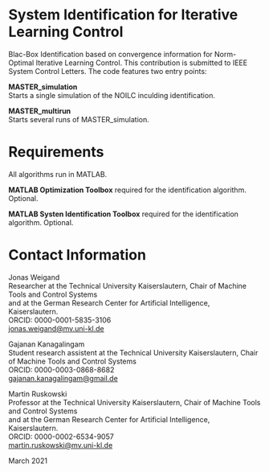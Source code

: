 # System Identification for Iterative Learning Control
Blac-Box Identification based on convergence information for Norm-Optimal Iterative Learning Control.
This contribution is submitted to IEEE System Control Letters. The code features two entry points:

**MASTER_simulation** \
Starts a single simulation of the NOILC inculding identification.

**MASTER_multirun** \
Starts several runs of MASTER_simulation.


# Requirements
All algorithms run in MATLAB.

**MATLAB Optimization Toolbox** required for the identification algorithm. Optional.

**MATLAB Systen Identification Toolbox** required for the identification algorithm. Optional.


# Contact Information

Jonas Weigand \
Researcher at the Technical University Kaiserslautern, Chair of Machine Tools and Control Systems\
and at the German Research Center for Artificial Intelligence, Kaiserslautern.\
ORCID: 0000-0001-5835-3106 \
jonas.weigand@mv.uni-kl.de

Gajanan Kanagalingam \
Student research assistent at the Technical University Kaiserslautern, Chair of Machine Tools and Control Systems\
ORCID: 0000-0003-0868-8682 \
gajanan.kanagalingam@gmail.de

Martin Ruskowski \
Professor at the Technical University Kaiserslautern, Chair of Machine Tools and Control Systems\
and at the German Research Center for Artificial Intelligence, Kaiserslautern.\
ORCID: 0000-0002-6534-9057 \
martin.ruskowski@mv.uni-kl.de

March 2021
